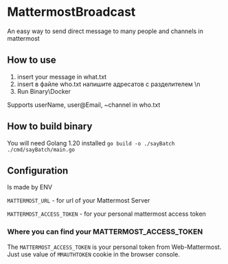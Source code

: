 # MattermostBroadcast
An easy way to send direct message to many people and channels in mattermost

## How to use
1. insert your message in what.txt
2. insert в файле who.txt напишите адресатов с разделителем \n
3. Run Binary\Docker

Supports userName, user@Email, ~channel in who.txt

## How to build binary
You will need Golang 1.20 installed
```go build -o ./sayBatch ./cmd/sayBatch/main.go```

## Configuration
Is made by ENV

`MATTERMOST_URL` - for url of your Mattermost Server

`MATTERMOST_ACCESS_TOKEN` - for your personal mattermost access token

### Where you can find your MATTERMOST_ACCESS_TOKEN
The `MATTERMOST_ACCESS_TOKEN` is your personal token from Web-Mattermost.
Just use value of `MMAUTHTOKEN` cookie in the browser console.
